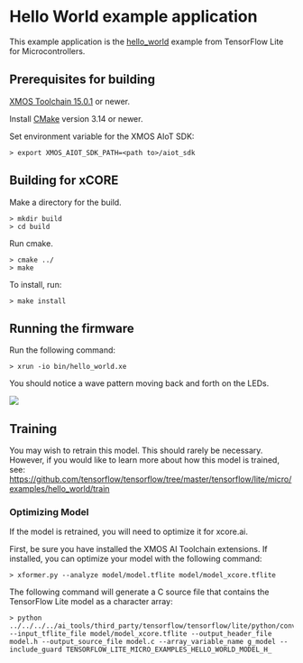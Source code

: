 # Hello World example application

This example application is the [hello_world](https://github.com/tensorflow/tensorflow/tree/master/tensorflow/lite/micro/examples/hello_world) example from TensorFlow Lite for Microcontrollers.

## Prerequisites for building

[XMOS Toolchain 15.0.1](https://www.xmos.com/software/tools/) or newer.

Install [CMake](https://cmake.org/download/) version 3.14 or newer.

Set environment variable for the XMOS AIoT SDK:

    > export XMOS_AIOT_SDK_PATH=<path to>/aiot_sdk

## Building for xCORE

Make a directory for the build.

    > mkdir build
    > cd build

Run cmake.

    > cmake ../
    > make

To install, run:

    > make install

## Running the firmware

Run the following command:

    > xrun -io bin/hello_world.xe 

You should notice a wave pattern moving back and forth on the LEDs.

![](images/leds.gif)

## Training

You may wish to retrain this model.  This should rarely be necessary. However, if you would like to learn more about how this model is trained, see: https://github.com/tensorflow/tensorflow/tree/master/tensorflow/lite/micro/examples/hello_world/train

### Optimizing Model

If the model is retrained, you will need to optimize it for xcore.ai.  

First, be sure you have installed the XMOS AI Toolchain extensions.  If installed, you can optimize your model with the following command:

    > xformer.py --analyze model/model.tflite model/model_xcore.tflite

The following command will generate a C source file that contains the TensorFlow Lite model as a character array:

    > python ../../../../ai_tools/third_party/tensorflow/tensorflow/lite/python/convert_file_to_c_source.py --input_tflite_file model/model_xcore.tflite --output_header_file model.h --output_source_file model.c --array_variable_name g_model --include_guard TENSORFLOW_LITE_MICRO_EXAMPLES_HELLO_WORLD_MODEL_H_

